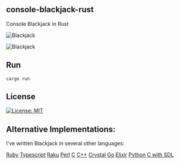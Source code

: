 ## console-blackjack-rust

Console Blackjack in Rust

![Blackjack](https://raw.githubusercontent.com/gdonald/console-blackjack-rust/master/ss1.png)

![Blackjack](https://raw.githubusercontent.com/gdonald/console-blackjack-rust/master/ss2.png)

## Run

    cargo run

## License

[![License: MIT](https://img.shields.io/badge/License-MIT-yellow.svg)](https://opensource.org/licenses/MIT)

## Alternative Implementations:

I've written Blackjack in several other languages:

[Ruby](https://github.com/gdonald/console-blackjack-ruby)
[Typescript](https://github.com/gdonald/blackjack-js)
[Raku](https://github.com/gdonald/Console-Blackjack)
[Perl](https://github.com/gdonald/console-blackjack-perl)
[C](https://github.com/gdonald/blackjack-c)
[C++](https://github.com/gdonald/blackjack-cpp)
[Crystal](https://github.com/gdonald/blackjack-cr)
[Go](https://github.com/gdonald/blackjack-go)
[Elixir](https://github.com/gdonald/blackjack-ex)
[Python](https://github.com/gdonald/blackjack-py)
[C with SDL](https://github.com/gdonald/blackjack-c-sdl)
